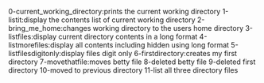 0-current_working_directory:prints the current working directory
1-listit:display the contents list of current working directory
2-bring_me_home:changes working directory to the users home directory
3-listfiles:display current directory contents in a long format
4-listmorefiles:display all contents including hidden using long format
5-listfilesdigitonly:display files digit only
6-firstdirectory:creates my first directory
7-movethatfile:moves betty file
8-deleted betty file
9-deleted first directory
10-moved to previous directory
11-list all three directory files

